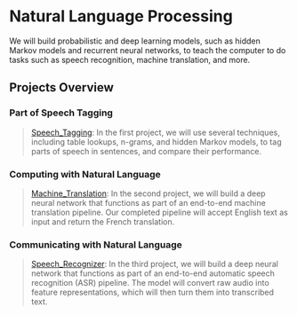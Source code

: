 # Natural Language Processing

We will build probabilistic and deep learning models, such as hidden Markov models and recurrent neural networks, to teach the computer to do tasks such as speech recognition, machine translation, and more.

## Projects Overview

### Part of Speech Tagging
>[Speech_Tagging](https://github.com/nalbert9/NLP/tree/master/Speech_Tagging): In the first project, we will use several techniques, including table lookups, n-grams, and hidden Markov models, to tag parts of speech in sentences, and compare their performance.

### Computing with Natural Language
>[Machine_Translation](https://github.com/nalbert9/NLP/tree/master/Machine_Translation): In the second project, we will build a deep neural network that functions as part of an end-to-end machine translation pipeline. Our completed pipeline will accept English text as input and return the French translation.

### Communicating with Natural Language
>[Speech_Recognizer](https://github.com/nalbert9/NLP/tree/master/Speech_Recognizer): In the third project, we will build a deep neural network that functions as part of an end-to-end automatic speech recognition (ASR) pipeline. The model will convert raw audio into feature representations, which will then turn them into transcribed text.
